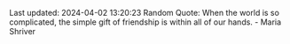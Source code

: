 Last updated: 2024-04-02 13:20:23
Random Quote: When the world is so complicated, the simple gift of friendship is within all of our hands. - Maria Shriver